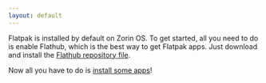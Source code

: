 ```yaml
---
layout: default
---
```


Flatpak is installed by default on Zorin OS. To get started, all you need to do is enable Flathub, which is the best way to get Flatpak apps. Just download and install the [Flathub repository file](https://flathub.org/repo/flathub.flatpakrepo). 

Now all you have to do is [install some apps](https://flathub.org)!

<!--
Written with love using [Apostrophe](https://flathub.org/apps/details/org.gnome.gitlab.somas.Apostrophe).
-->